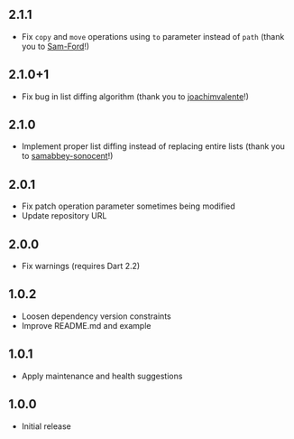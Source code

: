 ## 2.1.1

* Fix `copy` and `move` operations using `to` parameter instead of `path` (thank you to [Sam-Ford](https://github.com/Sam-Ford)!)

## 2.1.0+1

* Fix bug in list diffing algorithm (thank you to [joachimvalente](https://github.com/joachimvalente)!)

## 2.1.0

* Implement proper list diffing instead of replacing entire lists (thank you to [samabbey-sonocent](https://github.com/samabbey-sonocent)!)

## 2.0.1

* Fix patch operation parameter sometimes being modified
* Update repository URL

## 2.0.0

* Fix warnings (requires Dart 2.2)

## 1.0.2

* Loosen dependency version constraints
* Improve README.md and example

## 1.0.1

* Apply maintenance and health suggestions

## 1.0.0

* Initial release
